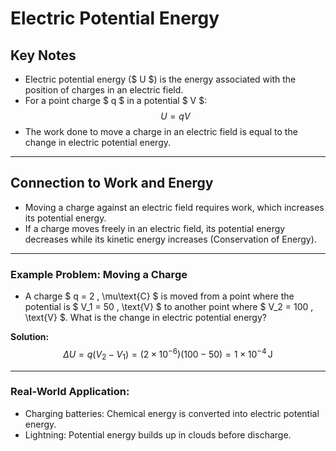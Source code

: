 # Electric Potential Energy

## Key Notes
- Electric potential energy ($ U $) is the energy associated with the position of charges in an electric field.
- For a point charge $ q $ in a potential $ V $:
  $$
  U = qV
  $$
- The work done to move a charge in an electric field is equal to the change in electric potential energy.

---

## Connection to Work and Energy
- Moving a charge against an electric field requires work, which increases its potential energy.
- If a charge moves freely in an electric field, its potential energy decreases while its kinetic energy increases (Conservation of Energy).

---

### Example Problem: Moving a Charge
- A charge $ q = 2 \, \mu\text{C} $ is moved from a point where the potential is $ V_1 = 50 \, \text{V} $ to another point where $ V_2 = 100 \, \text{V} $. What is the change in electric potential energy?

**Solution:**
$$
\Delta U = q(V_2 - V_1) = (2 \times 10^{-6})(100 - 50) = 1 \times 10^{-4} \, \text{J}
$$

---

### Real-World Application:
- Charging batteries: Chemical energy is converted into electric potential energy.
- Lightning: Potential energy builds up in clouds before discharge. 